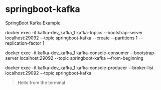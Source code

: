 # springboot-kafka
SpringBoot Kafka Example

docker exec -it kafka-dev_kafka_1 kafka-topics --bootstrap-server localhost:29092 --topic springboot-kafka --create --partitions 1 --replication-factor 1

docker exec -it kafka-dev_kafka_1 kafka-console-consumer --bootstrap-server localhost:29092 --topic springboot-kafka --from-beginning

docker exec -it kafka-dev_kafka_1 kafka-console-producer --broker-list localhost:29092 --topic springboot-kafka 
> Hello from the terminal

